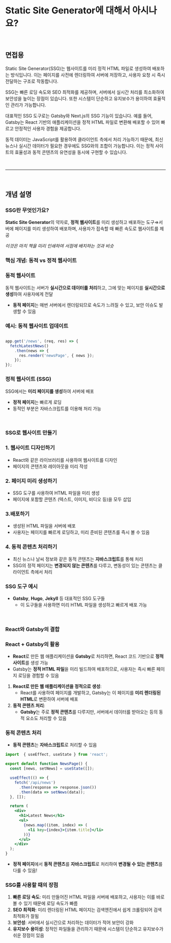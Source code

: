 # Static Site Generator에 대해서 아시나요?

</br>

## 면접용

Static Site Generator(SSG)는 웹사이트를 미리 정적 HTML 파일로 생성하여 배포하는 방식입니다. 이는 페이지를 사전에 렌더링하여 서버에 저장하고, 사용자 요청 시 즉시 전달하는 구조로 작동합니다.

SSG는 빠른 로딩 속도와 SEO 최적화를 제공하며, 서버에서 실시간 처리를 최소화하여 보안성을 높이는 장점이 있습니다. 또한 시스템이 단순하고 유지보수가 용이하여 효율적인 관리가 가능합니다.

대표적인 SSG 도구로는 Gatsby와 Next.js의 SSG 기능이 있습니다. 예를 들어, Gatsby는 React 기반의 애플리케이션을 정적 HTML 파일로 변환해 배포할 수 있어 빠르고 안정적인 사용자 경험을 제공합니다.

동적 데이터는 JavaScript를 활용하여 클라이언트 측에서 처리 가능하기 때문에, 최신 뉴스나 실시간 데이터가 필요한 경우에도 SSG와의 조합이 가능합니다. 이는 정적 사이트의 효율성과 동적 콘텐츠의 유연성을 동시에 구현할 수 있습니다.

<br/>
<hr/> 
<br/>


## 개념 설명



### SSG란 무엇인가요?

**Static Site Generator**의 약자로, **정적 웹사이트**를 미리 생성하고 배포하는 도구⇒서버에 페이지를 미리 생성하여 배포하며, 사용자가 접속할 때 빠른 속도로 웹사이트를 제공

*이것은 마치 책을 미리 인쇄하여 서점에 배치하는 것과 비슷*


### **핵심 개념: 동적 vs 정적 웹사이트**

### 동적 웹사이트

동적 웹사이트는 서버가 **실시간으로 데이터를 처리**하고, 그에 맞는 페이지를 **실시간으로 생성**하여 사용자에게 전달

- **동적 페이지**는 매번 서버에서 렌더링되므로 속도가 느려질 수 있고, 보안 이슈도 발생할 수 있음

### 예시: 동적 웹사이트 업데이트 

```jsx

app.get('/news', (req, res) => {
  fetchLatestNews()
    .then(news => {
      res.render('newsPage', { news });
    });
});

```

### 정적 웹사이트 (SSG)

SSG에서는 **미리 페이지를 생성**하여 서버에 배포

- **정적 페이지**는 빠르게 로딩
- 동적인 부분은 자바스크립트를 이용해 처리 가능

</br>

### **SSG로 웹사이트 만들기**

### 1. **웹사이트 디자인하기**

- React와 같은 라이브러리를 사용하여 웹사이트를 디자인
- 페이지의 콘텐츠와 레이아웃을 미리 작성

### 2. **페이지 미리 생성하기**

- SSG 도구를 사용하여 HTML 파일을 미리 생성
- 페이지에 포함할 콘텐츠 (텍스트, 이미지, 비디오 등)을 모두 삽입

### **3.배포하기**

- 생성된 HTML 파일을 서버에 배포
- 사용자는 페이지를 빠르게 로딩하고, 미리 준비된 콘텐츠를 즉시 볼 수 있음

### 4. **동적 콘텐츠 처리하기**

- 최신 뉴스나 날씨 정보와 같은 동적 콘텐츠는 **자바스크립트**를 통해 처리
- SSG의 정적 페이지는 **변경되지 않는 콘텐츠**를 다루고, 변동성이 있는 콘텐츠는 클라이언트 측에서 처리

### **SSG 도구 예시**
- **Gatsby**, **Hugo**, **Jekyll** 등 대표적인 SSG 도구들
    - 이 도구들을 사용하면 미리 HTML 파일을 생성하고 빠르게 배포 가능

</br>

### **React와 Gatsby의 결합**

### **React + Gatsby의 활용**

- **React**로 만든 웹 애플리케이션을 **Gatsby**로 처리하면, React 코드 기반으로 **정적 사이트**를 생성 가능
- Gatsby는 **정적 HTML 파일**을 미리 빌드하여 배포하므로, 사용자는 즉시 빠른 페이지 로딩을 경험할 수 있음
1. **React로 만든 웹 애플리케이션을 정적으로 생성**:
    - React를 사용하여 페이지를 개발하고, Gatsby는 이 페이지를 **미리 렌더링된 HTML**로 변환하여 서버에 배포
2. **동적 콘텐츠 처리**:
    - **Gatsby**는 주로 **정적 콘텐츠**를 다루지만, 서버에서 데이터를 받아오는 등의 동적 요소도 처리할 수 있음


### **동적 콘텐츠 처리**

- **동적 콘텐츠**는  **자바스크립트**로 처리할 수 있음

```jsx
import  { useEffect, useState } from 'react';

export default function NewsPage() {
  const [news, setNews] = useState([]);

  useEffect(() => {
    fetch('/api/news')
      .then(response => response.json())
      .then(data => setNews(data));
  }, []);

  return (
    <div>
      <h1>Latest News</h1>
      <ul>
        {news.map((item, index) => (
          <li key={index}>{item.title}</li>
        ))}
      </ul>
    </div>
  );
}

```

- **정적 페이지**에서 **동적 콘텐츠**를 **자바스크립트**로 처리하여 **변경될 수 있는 콘텐츠**를 다룰 수 있음!

### **SSG를 사용할 때의 장점**

1. **빠른 로딩 속도**: 미리 만들어진 HTML 파일을 서버에 배포하고, 사용자는 이를 바로 볼 수 있기 때문에 로딩 속도가 빠름
2. **SEO 최적화**: 미리 렌더링된 HTML 페이지는 검색엔진에서 쉽게 크롤링되어 검색 최적화가 잘됨
3. **보안성**: 서버에서 실시간으로 처리하는 데이터가 적어 보안이 강화
4. **유지보수 용이성**: 정적인 파일들을 관리하기 때문에 시스템이 단순하고 유지보수가 쉬운 장점이 있음

